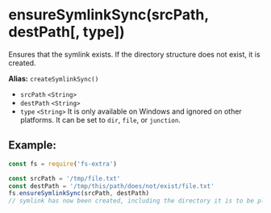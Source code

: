 # ensureSymlinkSync(srcPath, destPath[, type])

Ensures that the symlink exists. If the directory structure does not exist, it is created.

**Alias:** `createSymlinkSync()`

- `srcPath` `<String>`
- `destPath` `<String>`
- `type` `<String>` It is only available on Windows and ignored on other platforms. It can be set to `dir`, `file`, or `junction`.

## Example:

```js
const fs = require('fs-extra')

const srcPath = '/tmp/file.txt'
const destPath = '/tmp/this/path/does/not/exist/file.txt'
fs.ensureSymlinkSync(srcPath, destPath)
// symlink has now been created, including the directory it is to be placed in
```
